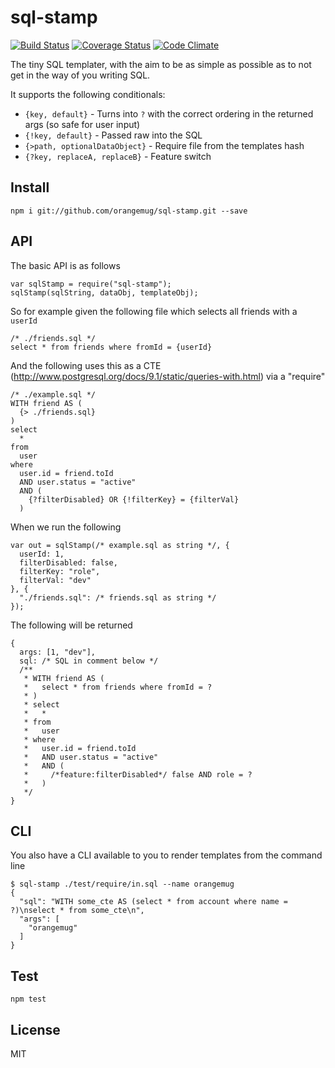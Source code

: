 # sql-stamp
[![Build Status](https://travis-ci.org/orangemug/sql-stamp.svg?branch=master)](https://travis-ci.org/orangemug/sql-stamp)
[![Coverage Status](https://coveralls.io/repos/orangemug/sql-stamp/badge.svg)](https://coveralls.io/r/orangemug/sql-stamp)
[![Code Climate](https://codeclimate.com/github/orangemug/sql-stamp/badges/gpa.svg)](https://codeclimate.com/github/orangemug/sql-stamp)

The tiny SQL templater, with the aim to be as simple as possible as to not get in the way of you writing SQL.

It supports the following conditionals:

 * `{key, default}`  - Turns into `?` with the correct ordering in the returned args (so safe for user input)
 * `{!key, default}` - Passed raw into the SQL
 * `{>path, optionalDataObject}` - Require file from the templates hash
 * `{?key, replaceA, replaceB}` - Feature switch


## Install

    npm i git://github.com/orangemug/sql-stamp.git --save


## API
The basic API is as follows

    var sqlStamp = require("sql-stamp");
    sqlStamp(sqlString, dataObj, templateObj);

So for example given the following file which selects all friends with a `userId`

    /* ./friends.sql */
    select * from friends where fromId = {userId}

And the following uses this as a CTE (<http://www.postgresql.org/docs/9.1/static/queries-with.html>) via a "require"

    /* ./example.sql */
    WITH friend AS (
      {> ./friends.sql}
    )
    select
      *
    from
      user
    where
      user.id = friend.toId
      AND user.status = "active"
      AND (
        {?filterDisabled} OR {!filterKey} = {filterVal}
      )

When we run the following

    var out = sqlStamp(/* example.sql as string */, {
      userId: 1,
      filterDisabled: false,
      filterKey: "role",
      filterVal: "dev"
    }, {
      "./friends.sql": /* friends.sql as string */
    });

The following will be returned

    {
      args: [1, "dev"],
      sql: /* SQL in comment below */
      /**
       * WITH friend AS (
       *   select * from friends where fromId = ?
       * )
       * select
       *   *
       * from
       *   user
       * where
       *   user.id = friend.toId
       *   AND user.status = "active"
       *   AND (
       *     /*feature:filterDisabled*/ false AND role = ?
       *   )
       */
    }


## CLI
You also have a CLI available to you to render templates from the command line

    $ sql-stamp ./test/require/in.sql --name orangemug
    {
      "sql": "WITH some_cte AS (select * from account where name = ?)\nselect * from some_cte\n",
      "args": [
        "orangemug"
      ]
    }


## Test

    npm test


## License
MIT
